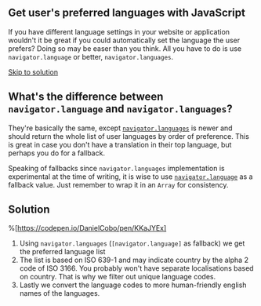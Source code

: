 ## Get user's preferred languages with JavaScript

If you have different language settings in your website or application wouldn't it be great if you could automatically set the language the user prefers? Doing so may be easer than you think. All you have to do is use `navigator.language` or better, `navigator.languages`.

[Skip to solution](#solution)

## What's the difference between `navigator.language` and `navigator.languages`?

They're basically the same, except [`navigator.languages`][1] is newer and should return the whole list of user languages by order of preference. This is great in case you don't have a translation in their top language, but perhaps you do for a fallback. 

Speaking of fallbacks since `navigator.languages` implementation is experimental at the time of writing, it is wise to use [`navigator.language`][2] as a fallback value. Just remember to wrap it in an `Array` for consistency.

<h2 id="solution">Solution</h2>

%[https://codepen.io/DanielCobo/pen/KKaJYEx]

1. Using `navigator.languages` (`[navigator.language]` as fallback) we get the preferred language list
2. The list is based on ISO 639-1 and may indicate country by the alpha 2 code of ISO 3166. You probably won't have separate localisations based on country. That is why we filter out unique language codes.
3. Lastly we convert the language codes to more human-friendly english names of the languages. 

[1]: https://developer.mozilla.org/en-US/docs/Web/API/NavigatorLanguage/languages
[2]: https://developer.mozilla.org/en-US/docs/Web/API/NavigatorLanguage/language